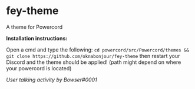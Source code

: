 # fey-theme
A theme for Powercord

**Installation instructions:**

Open a cmd and type the following:
`cd powercord/src/Powercord/themes && git clone https://github.com/oknabonjour/fey-theme` 
then restart your Discord and the theme should be applied!
(path might depend on where your powercord is located)

*User talking activity by Bowser#0001*
